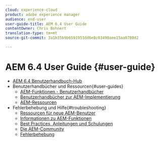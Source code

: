 ```yaml
---
cloud: experience-cloud
product: adobe experience manager
audience: end-user
user-guide-title: AEM 6.4 User Guide
contentOwner: Chris Bohnert
translation-type: tm+mt
source-git-commit: 3a1b35b9b6591953dd6e8c03490aee15aa0780d2

---
```



# AEM 6.4 User Guide {#user-guide}

+ [AEM 6.4 Benutzerhandbuch-Hub](home.md)
+ Benutzerhandbücher und Ressourcen{#user-guides}
   + [AEM-Funktionen - Benutzerhandbücher](capabilities.md)
   + [Benutzerhandbücher zur AEM-Implementierung](implementation.md)
   + [AEM-Ressourcen](resources.md)
+ Fehlerbehebung und Hilfe{#troubleshooting}
   + [Ressourcen für neue AEM-Benutzer](new.md)
   + [Informationen zu AEM-Funktionen](learn.md)
   + [Best Practices, Anleitungen und Schulungen](best-practice.md)
   + [Die AEM-Community](community.md)
   + [Fehlerbehebung](troubleshooting.md)
